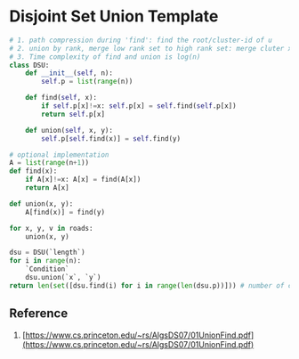 # Disjoint Set Union Template

``` py
# 1. path compression during 'find': find the root/cluster-id of u
# 2. union by rank, merge low rank set to high rank set: merge cluter x and cluster y
# 3. Time complexity of find and union is log(n)
class DSU:
    def __init__(self, n):
        self.p = list(range(n))

    def find(self, x):
        if self.p[x]!=x: self.p[x] = self.find(self.p[x])
        return self.p[x]

    def union(self, x, y):
        self.p[self.find(x)] = self.find(y)

# optional implementation
A = list(range(n+1))
def find(x):
    if A[x]!=x: A[x] = find(A[x])
    return A[x]

def union(x, y):
    A[find(x)] = find(y)

for x, y, v in roads:
    union(x, y)

dsu = DSU(`length`)
for i in range(n):
    `Condition`
    dsu.union(`x`, `y`)
return len(set([dsu.find(i) for i in range(len(dsu.p))])) # number of connected component
```

## Reference

1. [https://www.cs.princeton.edu/~rs/AlgsDS07/01UnionFind.pdf](https://www.cs.princeton.edu/~rs/AlgsDS07/01UnionFind.pdf)

